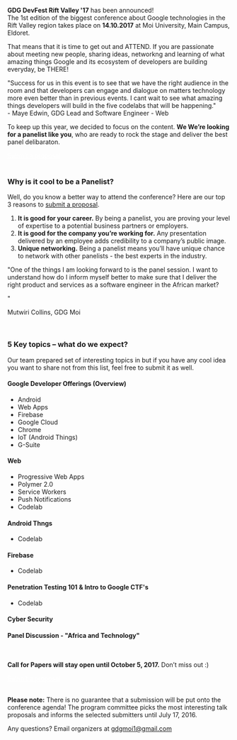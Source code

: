 **GDG DevFest Rift Valley '17** has been announced! <br> The 1st edition of the biggest conference about Google technologies in the Rift Valley region takes place on **14.10.2017** at Moi University, Main Campus, Eldoret.

That means that it is time to get out and ATTEND. If you are passionate about meeting new people, sharing ideas, networkng and learning of what amazing things Google and its ecosystem of developers are building everyday, be THERE!

<div class="quote-container reverse">
  <div class="quote-photo" style="background-image: url('/images/people/maye.jpg')"></div>
  <div class="quote-text-wrapper">
    <div class="quote-text">"Success for us in this event is to see that we have the right audience in the room and that developers can engage and dialogue on matters technology more even better than in previous events. I cant wait to see what amazing things developers will build in the five codelabs that will be happening."</div>
    <div class="quote-author">- Maye Edwin, GDG Lead and Software Engineer - Web</div>
  </div>
</div>

To keep up this year, we decided to focus on the content. **We We’re looking for a panelist like you**, who are ready to rock the stage and deliver the best panel delibaraton.
<div class="text-center">
<a href="" target="_blank" class="style-scope header-content" style="color: white; ">
  <paper-button class="primary style-scope header-content x-scope paper-button-0" raised="" role="button" tabindex="0" animated="" aria-disabled="false" elevation="1">Submit a proposal</paper-button>
</a>
</div>

<br/>

### Why is it cool to be a Panelist?

Well, do you know a better way to attend the conference? Here are our top 3 reasons to [submit a proposal]().

1. **It is good for your career.** By being a panelist, you are proving your level of expertise to a potential business partners or employers.
2. **It is good for the company you’re working for.** Any presentation delivered by an employee adds credibility to a company’s public image.
3. **Unique networking.** Being a panelist means you’ll have unique chance to network with other panelists - the best experts in the industry.


<div class="quote-container">
  <div class="quote-photo" style="background-image: url('images/people/maggie.jpg')"></div>
  <div class="quote-text-wrapper">
      <div class="quote-text">"One of the things I am looking forward to is the panel session. I want to understand how do I inform myself better to make sure that I deliver the right product and services as a software engineer in the African market?

"</div>
      <div class="quote-author">Mutwiri Collins, GDG Moi</div>
  </div>
</div>
<br/>

### 5 Key topics – what do we expect?

Our team prepared set of interesting topics in but if you have any cool idea you want to share not from this list, feel free to submit it as well.


#### Google Developer Offerings (Overview)
* Android
* Web Apps
* Firebase
* Google Cloud
* Chrome
* IoT (Android Things)
* G-Suite

#### Web
* Progressive Web Apps
* Polymer 2.0
* Service Workers
* Push Notifications
* Codelab

#### Android Thngs
* Codelab

#### Firebase
* Codelab

#### Penetration Testing 101 & Intro to Google CTF's
* Codelab<br>


#### Cyber Security<br>


#### Panel Discussion - "Africa and Technology"
<br/>

**Call for Papers will stay open until October 5, 2017.** Don’t miss out :)

<div class="text-center">
<a href="" target="_blank" class="style-scope header-content" style="color: white; ">
  <paper-button class="primary style-scope header-content x-scope paper-button-0" raised="" role="button" tabindex="0" animated="" aria-disabled="false" elevation="1">Submit a proposal</paper-button>
</a>
</div>
<br/>

**Please note:** There is no guarantee that a submission will be put onto the conference agenda! The program committee picks the most interesting talk proposals and informs the selected submitters until July 17, 2016.

Any questions? Email organizers at [gdgmoi1@gmail.com](mailto:gdgmoi1@gmail.com)



